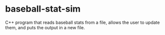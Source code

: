 # baseball-stat-sim
C++ program that reads baseball stats from a file, allows the user to update them, and puts the output in a new file.
